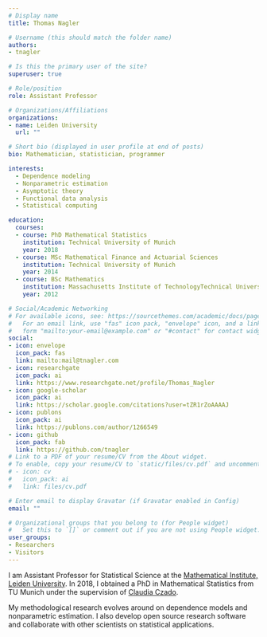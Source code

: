 ```yaml
---
# Display name
title: Thomas Nagler

# Username (this should match the folder name)
authors:
- tnagler

# Is this the primary user of the site?
superuser: true

# Role/position
role: Assistant Professor

# Organizations/Affiliations
organizations:
- name: Leiden University
  url: ""

# Short bio (displayed in user profile at end of posts)
bio: Mathematician, statistician, programmer

interests:
  - Dependence modeling
  - Nonparametric estimation
  - Asymptotic theory
  - Functional data analysis
  - Statistical computing

education:
  courses:
  - course: PhD Mathematical Statistics
    institution: Technical University of Munich
    year: 2018
  - course: MSc Mathematical Finance and Actuarial Sciences
    institution: Technical University of Munich
    year: 2014
  - course: BSc Mathematics
    institution: Massachusetts Institute of TechnologyTechnical University of Munich
    year: 2012

# Social/Academic Networking
# For available icons, see: https://sourcethemes.com/academic/docs/page-builder/#icons
#   For an email link, use "fas" icon pack, "envelope" icon, and a link in the
#   form "mailto:your-email@example.com" or "#contact" for contact widget.
social:
- icon: envelope
  icon_pack: fas
  link: mailto:mail@tnagler.com
- icon: researchgate
  icon_pack: ai
  link: https://www.researchgate.net/profile/Thomas_Nagler
- icon: google-scholar
  icon_pack: ai
  link: https://scholar.google.com/citations?user=tZR1rZoAAAAJ
- icon: publons
  icon_pack: ai
  link: https://publons.com/author/1266549
- icon: github
  icon_pack: fab
  link: https://github.com/tnagler
# Link to a PDF of your resume/CV from the About widget.
# To enable, copy your resume/CV to `static/files/cv.pdf` and uncomment the lines below.
# - icon: cv
#   icon_pack: ai
#   link: files/cv.pdf

# Enter email to display Gravatar (if Gravatar enabled in Config)
email: ""

# Organizational groups that you belong to (for People widget)
#   Set this to `[]` or comment out if you are not using People widget.
user_groups:
- Researchers
- Visitors
---
```


I am Assistant Professor for Statistical Science at the [Mathematical
Institute, Leiden
University](https://www.universiteitleiden.nl/en/science/mathematics/statistical-science).
In 2018, I obtained a PhD in Mathematical Statistics from TU Munich under the
supervision of [Claudia
Czado](https://www.groups.ma.tum.de/en/statistics/people/claudia-czado/).

My methodological research evolves around on dependence models and
nonparametric estimation. I also develop open source research software and
collaborate with other scientists on statistical applications.
